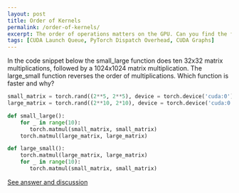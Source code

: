 ```yaml
---
layout: post
title: Order of Kernels
permalink: /order-of-kernels/
excerpt: The order of operations matters on the GPU. Can you find the faster ordering?
tags: [CUDA Launch Queue, PyTorch Dispatch Overhead, CUDA Graphs]
---
```


In the code snippet below the small_large function does ten 32x32 matrix multiplications, followed
by a 1024x1024 matrix multiplication. The large_small function reverses the order of
multiplications. Which function is faster and why?

``` python
small_matrix = torch.rand((2**5, 2**5), device = torch.device('cuda:0'))
large_matrix = torch.rand((2**10, 2*10), device = torch.device('cuda:0'))

def small_large():
    for _ in range(10):
       torch.matmul(small_matrix, small_matrix)
    torch.matmul(large_matrix, large_matrix)

def large_small():
    torch.matmul(large_matrix, large_matrix)
    for _ in range(10):
       torch.matmul(small_matrix, small_matrix)
```

[See answer and discussion](/order-of-kernels-answer/)
